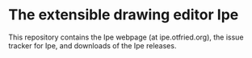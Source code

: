 # The extensible drawing editor Ipe

This repository contains the Ipe webpage (at ipe.otfried.org), the
issue tracker for Ipe, and downloads of the Ipe releases.

